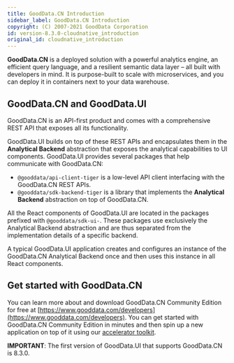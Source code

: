 ```yaml
---
title: GoodData.CN Introduction
sidebar_label: GoodData.CN Introduction
copyright: (C) 2007-2021 GoodData Corporation
id: version-8.3.0-cloudnative_introduction
original_id: cloudnative_introduction
---
```


**GoodData.CN** is a deployed solution with a powerful analytics engine, an efficient query language, and a resilient semantic data layer – all built with developers in mind. It is purpose-built to scale with microservices, and you can deploy it in containers next to your data warehouse.

## GoodData.CN and GoodData.UI

GoodData.CN is an API-first product and comes with a comprehensive REST API that exposes all its functionality.

GoodData.UI builds on top of these REST APIs and encapsulates them in the **Analytical Backend** abstraction that exposes
the analytical capabilities to UI components. GoodData.UI provides several packages that help communicate with GoodData.CN:

-  `@gooddata/api-client-tiger` is a low-level API client interfacing with the GoodData.CN REST APIs.
-  `@gooddata/sdk-backend-tiger` is a library that implements the **Analytical Backend** abstraction on top of GoodData.CN.

All the React components of GoodData.UI are located in the packages prefixed with `@gooddata/sdk-ui-`. These packages use
exclusively the Analytical Backend abstraction and are thus separated from the implementation details of a specific backend.

A typical GoodData.UI application creates and configures an instance of the GoodData.CN Analytical Backend once and then uses this instance in all React components.

## Get started with GoodData.CN

You can learn more about and download GoodData.CN Community Edition for free at [https://www.gooddata.com/developers](https://www.gooddata.com/developers). You can get started with GoodData.CN Community Edition in minutes and then spin up a new application on top of it using our [accelerator toolkit](02_start__using_boilerplate.md).

**IMPORTANT**: The first version of GoodData.UI that supports GoodData.CN is 8.3.0.
